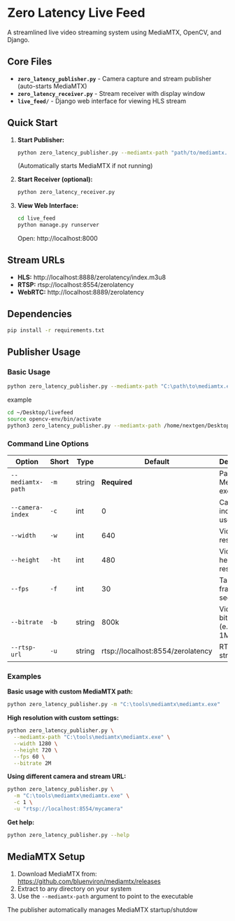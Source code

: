 # Zero Latency Live Feed

A streamlined live video streaming system using MediaMTX, OpenCV, and Django.

## Core Files

- **`zero_latency_publisher.py`** - Camera capture and stream publisher (auto-starts MediaMTX)
- **`zero_latency_receiver.py`** - Stream receiver with display window
- **`live_feed/`** - Django web interface for viewing HLS stream

## Quick Start

1. **Start Publisher:**
   ```bash
   python zero_latency_publisher.py --mediamtx-path "path/to/mediamtx.exe"
   ```
   (Automatically starts MediaMTX if not running)

2. **Start Receiver (optional):**
   ```bash
   python zero_latency_receiver.py
   ```

3. **View Web Interface:**
   ```bash
   cd live_feed
   python manage.py runserver
   ```
   Open: http://localhost:8000

## Stream URLs

- **HLS:** http://localhost:8888/zerolatency/index.m3u8
- **RTSP:** rtsp://localhost:8554/zerolatency  
- **WebRTC:** http://localhost:8889/zerolatency

## Dependencies

```bash
pip install -r requirements.txt
```

## Publisher Usage

### Basic Usage
```bash
python zero_latency_publisher.py --mediamtx-path "C:\path\to\mediamtx.exe"
```
example 
```bash
cd ~/Desktop/livefeed
source opencv-env/bin/activate
python3 zero_latency_publisher.py --mediamtx-path /home/nextgen/Desktop/mediamtx
```
### Command Line Options

| Option | Short | Type | Default | Description |
|--------|-------|------|---------|-------------|
| `--mediamtx-path` | `-m` | string | **Required** | Path to MediaMTX executable |
| `--camera-index` | `-c` | int | 0 | Camera index to use |
| `--width` | `-w` | int | 640 | Video width resolution |
| `--height` | `-ht` | int | 480 | Video height resolution |
| `--fps` | `-f` | int | 30 | Target frames per second |
| `--bitrate` | `-b` | string | 800k | Video bitrate (e.g., 800k, 1M) |
| `--rtsp-url` | `-u` | string | rtsp://localhost:8554/zerolatency | RTSP stream URL |

### Examples

**Basic usage with custom MediaMTX path:**
```bash
python zero_latency_publisher.py -m "C:\tools\mediamtx\mediamtx.exe"
```

**High resolution with custom settings:**
```bash
python zero_latency_publisher.py \
  --mediamtx-path "C:\tools\mediamtx\mediamtx.exe" \
  --width 1280 \
  --height 720 \
  --fps 60 \
  --bitrate 2M
```

**Using different camera and stream URL:**
```bash
python zero_latency_publisher.py \
  -m "C:\tools\mediamtx\mediamtx.exe" \
  -c 1 \
  -u "rtsp://localhost:8554/mycamera"
```

**Get help:**
```bash
python zero_latency_publisher.py --help
```

## MediaMTX Setup

1. Download MediaMTX from: https://github.com/bluenviron/mediamtx/releases
2. Extract to any directory on your system
3. Use the `--mediamtx-path` argument to point to the executable

The publisher automatically manages MediaMTX startup/shutdow